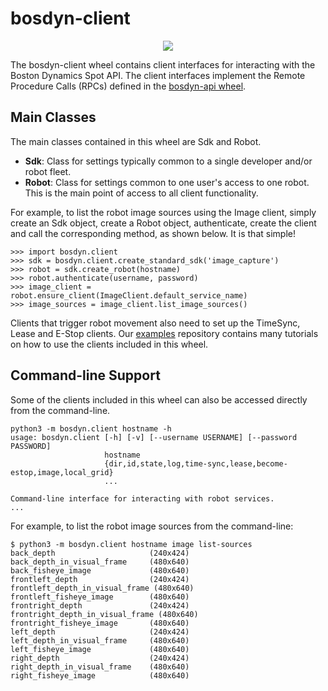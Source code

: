 <!--
Copyright (c) 2022 Boston Dynamics, Inc.  All rights reserved.

Downloading, reproducing, distributing or otherwise using the SDK Software
is subject to the terms and conditions of the Boston Dynamics Software
Development Kit License (20191101-BDSDK-SL).
-->

# bosdyn-client

<p align="center">
<img src="https://www.bostondynamics.com/sites/default/files/2020-05/spot.png" style="max-width:50%;">
</p>

The bosdyn-client wheel contains client interfaces for interacting with the Boston Dynamics Spot 
API. The client interfaces implement the Remote Procedure Calls (RPCs) defined in the 
[bosdyn-api wheel](https://pypi.org/project/bosdyn-api/).

## Main Classes
The main classes contained in this wheel are Sdk and Robot.
* **Sdk**: Class for settings typically common to a single developer and/or robot fleet.
* **Robot**: Class for settings common to one user's access to one robot. This is the main point 
of access to all client functionality.

For example, to list the robot image sources using the Image client, simply create an Sdk object, 
create a Robot object, authenticate, create the client and call the 
corresponding method, as shown below. It is that simple!
```pycon
>>> import bosdyn.client
>>> sdk = bosdyn.client.create_standard_sdk('image_capture')
>>> robot = sdk.create_robot(hostname)
>>> robot.authenticate(username, password)
>>> image_client = robot.ensure_client(ImageClient.default_service_name)
>>> image_sources = image_client.list_image_sources()
```
Clients that trigger robot movement also need to set up the TimeSync, Lease and E-Stop clients. Our 
[examples](https://github.com/boston-dynamics/spot-sdk/tree/master/python/examples) repository 
contains many tutorials on how to use the clients included in this wheel.


## Command-line Support
Some of the clients included in this wheel can also be accessed directly from the command-line. 

```
python3 -m bosdyn.client hostname -h
usage: bosdyn.client [-h] [-v] [--username USERNAME] [--password PASSWORD]
                     hostname
                     {dir,id,state,log,time-sync,lease,become-estop,image,local_grid}
                     ...

Command-line interface for interacting with robot services.
...
```

For example, to list the robot image sources from the command-line: 
```
$ python3 -m bosdyn.client hostname image list-sources
back_depth                     (240x424)
back_depth_in_visual_frame     (480x640)
back_fisheye_image             (480x640)
frontleft_depth                (240x424)
frontleft_depth_in_visual_frame (480x640)
frontleft_fisheye_image        (480x640)
frontright_depth               (240x424)
frontright_depth_in_visual_frame (480x640)
frontright_fisheye_image       (480x640)
left_depth                     (240x424)
left_depth_in_visual_frame     (480x640)
left_fisheye_image             (480x640)
right_depth                    (240x424)
right_depth_in_visual_frame    (480x640)
right_fisheye_image            (480x640)
```
